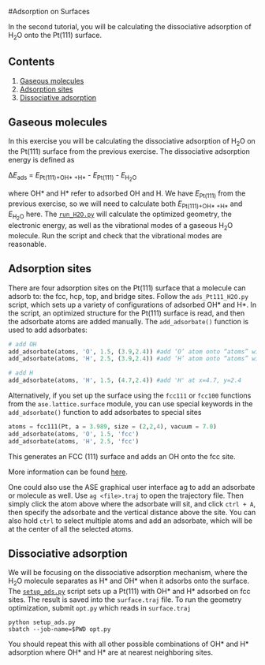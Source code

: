 #Adsorption on Surfaces

In the second tutorial, you will be calculating the dissociative adsorption of H<sub>2</sub>O onto the Pt(111) surface.

## Contents
1. [Gaseous molecules](#gaseous-molecules)
2. [Adsorption sites](#adsorption-sites)
3. [Dissociative adsorption](#dissociative-adsorption)


## Gaseous molecules

In this exercise you will be calculating the dissociative adsorption of H<sub>2</sub>O on the Pt(111) surface from the previous exercise. The dissociative adsorption energy is defined as

∆_E_<sub>ads</sub> = _E_<sub>Pt(111)+OH* +H*</sub> - _E_<sub>Pt(111)</sub>  - _E_<sub>H<sub>2</sub>O</sub>

where OH* and H* refer to adsorbed OH and H. We have _E_<sub>Pt(111)</sub> from the previous exercise, so we will need to calculate both _E_<sub>Pt(111)+OH* +H*</sub> and _E_<sub>H<sub>2</sub>O</sub> here. The [`run_H2O.py`](run_H2O.py) will calculate the optimized geometry, the electronic energy, as well as the vibrational modes of a gaseous H<sub>2</sub>O molecule. Run the script and check that the vibrational modes are reasonable.

## Adsorption sites

There are four adsorption sites on the Pt(111) surface that a molecule can adsorb to: the fcc, hcp, top, and bridge sites. Follow the `ads_Pt111_H2O.py` script, which sets up a variety of configurations of adsorbed OH* and H*. In the script, an optimized structure for the Pt(111) surface is read, and then the adsorbate atoms are added manually. The `add_adsorbate()` function is used to add adsorbates:

```python
# add OH
add_adsorbate(atoms, 'O', 1.5, (3.9,2.4)) #add ‘O’ atom onto “atoms” with height 1.5 above surface at x=3.9, y=2.4 
add_adsorbate(atoms, 'H', 2.5, (3.9,2.4)) #add ‘H’ atom onto “atoms” with height 1 above O

# add H
add_adsorbate(atoms, 'H', 1.5, (4.7,2.4)) #add 'H' at x=4.7, y=2.4
```

Alternatively, if you set up the surface using the `fcc111` or `fcc100` functions from the `ase.lattice.surface` module, you can use special keywords in the `add_adsorbate()` function to add adsorbates to special sites

```python
atoms = fcc111(Pt, a = 3.989, size = (2,2,4), vacuum = 7.0)
add_adsorbate(atoms, 'O', 1.5, 'fcc')
add_adsorbate(atoms, 'H', 2.5, 'fcc')
```

This generates an FCC (111) surface and adds an OH onto the fcc site.

More information can be found [here](https://wiki.fysik.dtu.dk/ase/ase/surface.html).

One could also use the ASE graphical user interface ag to add an adsorbate or molecule as well. Use `ag <file>.traj` to open the trajectory file. Then simply click the atom above where the adsorbate will sit, and click `ctrl + A`, then specify the adsorbate and the vertical distance above the site. You can also hold `ctrl` to select multiple atoms and add an adsorbate, which will be at the center of all the selected atoms.


## Dissociative adsorption

We will be focusing on the dissociative adsorption mechanism, where the H<sub>2</sub>O molecule separates as H* and OH* when it adsorbs onto the surface. The [`setup_ads.py`](setup_ads.py) script sets up a Pt(111) with OH* and H* adsorbed on fcc sites. The result is saved into the `surface.traj` file. To run the geometry optimization, submit `opt.py` which reads in `surface.traj`

```batch
python setup_ads.py
sbatch --job-name=$PWD opt.py
```

You should repeat this with all other possible combinations of OH* and H* adsorption where OH* and H* are at nearest neighboring sites.
